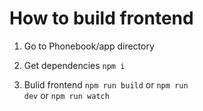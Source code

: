 How to build frontend
===================== 

1. Go to Phonebook/app directory

2. Get dependencies
<code>npm i</code>

3. Bulid frontend
<code>npm run build</code>
or
<code>npm run dev</code>
or
<code>npm run watch</code>
